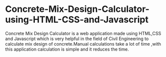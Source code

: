 # Concrete-Mix-Design-Calculator-using-HTML-CSS-and-Javascript 
Concrete Mix Design Calculator is a web application made using HTML,CSS and Javascript which is very helpful in the field of Civil Engineering to calculate mix design of concrete.Manual calculations take a lot of time ,with this application calculation is simple and it reduces the time.

